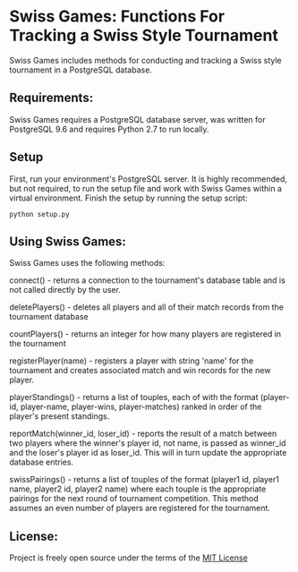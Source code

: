 # Swiss Games: Functions For Tracking a Swiss Style Tournament

Swiss Games includes methods for conducting and tracking a Swiss
style tournament in a PostgreSQL database.

## Requirements:

Swiss Games requires a PostgreSQL database server,
was written for PostgreSQL 9.6 and requires Python 2.7 to run
locally.

## Setup

First, run your environment's PostgreSQL server. It is highly
recommended, but not required, to run the setup file and work
with Swiss Games within a virtual environment. Finish the setup
by running the setup script:

```
python setup.py
```

## Using Swiss Games:

Swiss Games uses the following methods:

connect() - returns a connection to the tournament's database table
and is not called directly by the user.

deletePlayers() - deletes all players and all of their match records
from the tournament database

countPlayers() - returns an integer for how many players are registered
in the tournament

registerPlayer(name) - registers a player with string 'name' for the tournament
and creates associated match and win records for the new player.

playerStandings() - returns a list of touples, each of with the format
(player-id, player-name, player-wins, player-matches) ranked in order of
the player's present standings.

reportMatch(winner_id, loser_id) - reports the result of a match between
two players where the winner's player id, not name, is passed as winner_id and
the loser's player id as loser_id. This will in turn update the appropriate database
entries.

swissPairings() - returns a list of touples of the format (player1 id, player1 name,
player2 id, player2 name) where each touple is the appropriate pairings for the next
round of tournament competition. This method assumes an even number of players are
registered for the tournament.

## License:
Project is freely open source under the terms of the
[MIT License](http://choosealicense.com/licenses/mit/)
